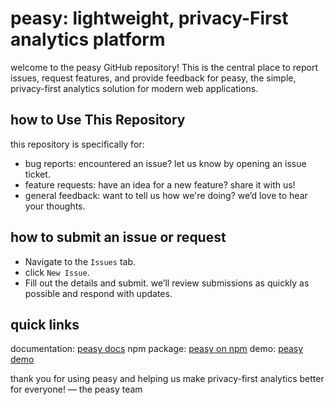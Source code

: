 # peasy: lightweight, privacy-First analytics platform
welcome to the peasy GitHub repository! This is the central place to report issues, request features, and provide feedback for peasy, the simple, privacy-first analytics solution for modern web applications.

## how to Use This Repository
this repository is specifically for:
- bug reports: encountered an issue? let us know by opening an issue ticket.
- feature requests: have an idea for a new feature? share it with us!
- general feedback: want to tell us how we're doing? we’d love to hear your thoughts.

## how to submit an issue or request
- Navigate to the `Issues` tab.
- click `New Issue`.
- Fill out the details and submit.
we’ll review submissions as quickly as possible and respond with updates.

## quick links
documentation: [peasy docs](https://peasy.so/docs)
npm package: [peasy on npm](https://www.npmjs.com/package/@sopeasy/web)
demo: [peasy demo](https://app.peasy.so/share/peasy)

thank you for using peasy and helping us make privacy-first analytics better for everyone!
— the peasy team


